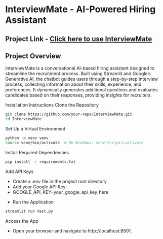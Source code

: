 # InterviewMate - AI-Powered Hiring Assistant
## Project Link - [Click here to use InterviewMate](https://interviewmate-hxxvvomuoaxcjuwwkx66he.streamlit.app/)

## Project Overview
InterviewMate is a conversational AI-based hiring assistant designed to streamline the recruitment process. Built using Streamlit and Google’s Generative AI, the chatbot guides users through a step-by-step interview process, collecting information about their skills, experience, and preferences. It dynamically generates additional questions and evaluates candidates based on their responses, providing insights for recruiters.

Installation Instructions
Clone the Repository

```bash
git clone https://github.com/your-repo/InterviewMate.git
cd InterviewMate
```
Set Up a Virtual Environment

```bash
python -m venv venv
source venv/bin/activate  # On Windows: venv\Scripts\activate
```
Install Required Dependencies

```bash
pip install -r requirements.txt
```
Add API Keys

- Create a .env file in the project root directory.
- Add your Google API Key:
- GOOGLE_API_KEY=your_google_api_key_here
* Run the Application

```bash
streamlit run test.py
```
Access the App

- Open your browser and navigate to http://localhost:8501.

